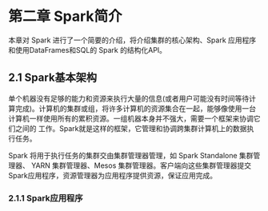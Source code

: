 # 第二章 Spark简介

本章对 Spark 进行了一个简要的介绍，将介绍集群的核心架构、Spark 应用程序和使用DataFrames和SQL的 Spark 的结构化API。

## 2.1 Spark基本架构

单个机器没有足够的能力和资源来执行大量的信息(或者用户可能没有时间等待计算完成)。计算机的集群或组，将许多计算机的资源集合在一起，能够像使用一台计算机一样使用所有的累积资源。一组机器本身并不强大，需要一个框架来协调它们之间的 工作。Spark就是这样的框架，它管理和协调跨集群计算机上的数据执行任务。

Spark 将用于执行任务的集群交由集群管理器管理，如 Spark Standalone 集群管理器、 YARN 集群管理器、Mesos 集群管理器。客户端向这些集群管理器提交 Spark应用程序，资源管理器为应用程序提供资源，保证应用完成。

### 2.1.1 Spark应用程序


